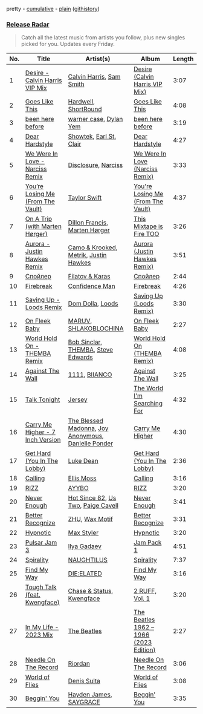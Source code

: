 pretty - [cumulative](/playlists/cumulative/Release%20Radar.md) - [plain](/playlists/plain/37i9dQZEVXbsudmxBFKW7G) ([githistory](https://github.githistory.xyz/vitokorn/spotify-playlist-archive/blob/master/playlists/plain/37i9dQZEVXbsudmxBFKW7G))

### [Release Radar](https://open.spotify.com/playlist/37i9dQZEVXbsudmxBFKW7G)

> Catch all the latest music from artists you follow, plus new singles picked for you. Updates every Friday.

| No. | Title | Artist(s) | Album | Length |
|---|---|---|---|---|
| 1 | [Desire - Calvin Harris VIP Mix](https://open.spotify.com/track/6r9VRGD1Z1L2D4SqcKyT9T) | [Calvin Harris](https://open.spotify.com/artist/7CajNmpbOovFoOoasH2HaY), [Sam Smith](https://open.spotify.com/artist/2wY79sveU1sp5g7SokKOiI) | [Desire (Calvin Harris VIP Mix)](https://open.spotify.com/album/3W3XHg9SpjWqrNCaML3baE) | 3:07 |
| 2 | [Goes Like This](https://open.spotify.com/track/7t1rB0I5QZFhCtPAwOuqqc) | [Hardwell](https://open.spotify.com/artist/6BrvowZBreEkXzJQMpL174), [ShortRound](https://open.spotify.com/artist/1ujyB2Dmn2EFyVmjDBjGGK) | [Goes Like This](https://open.spotify.com/album/2V8yiW5TVx3u3tGwqlLwlX) | 4:08 |
| 3 | [been here before](https://open.spotify.com/track/5LwAKCJlEo30A3DcObcRgW) | [warner case](https://open.spotify.com/artist/106OuakzOxxbXTuigEEf01), [Dylan Yem](https://open.spotify.com/artist/40a0aZCzsqU7fIi6nmoZrs) | [been here before](https://open.spotify.com/album/67vURYRTpK2n6hKtcq31nG) | 3:19 |
| 4 | [Dear Hardstyle](https://open.spotify.com/track/1vFzkN48urpPfQPmjL2T5p) | [Showtek](https://open.spotify.com/artist/3gk0OYeLFWYupGFRHqLSR7), [Earl St. Clair](https://open.spotify.com/artist/0h9IuyuhaLBJWOpebvgTk5) | [Dear Hardstyle](https://open.spotify.com/album/0PW9WcbHGTDvK05sQ23lmK) | 4:27 |
| 5 | [We Were In Love - Narciss Remix](https://open.spotify.com/track/4SqIAZdRaaDMEbz1UDSSmo) | [Disclosure](https://open.spotify.com/artist/6nS5roXSAGhTGr34W6n7Et), [Narciss](https://open.spotify.com/artist/7jEmLGxzh2RuOwdj96tlyL) | [We Were In Love (Narciss Remix)](https://open.spotify.com/album/5BxbTfPG4eF6qpZ4HsN6Mb) | 3:33 |
| 6 | [You’re Losing Me (From The Vault)](https://open.spotify.com/track/3CWq0pAKKTWb0K4yiglDc4) | [Taylor Swift](https://open.spotify.com/artist/06HL4z0CvFAxyc27GXpf02) | [You're Losing Me (From The Vault)](https://open.spotify.com/album/5q3jthpn2h59P7pe2gmAl7) | 4:37 |
| 7 | [On A Trip (with Marten Hørger)](https://open.spotify.com/track/61nIe3FaqSOGtWdL1dsHCc) | [Dillon Francis](https://open.spotify.com/artist/5R3Hr2cnCCjt220Jmt2xLf), [Marten Hørger](https://open.spotify.com/artist/0EdUwJSqkMmsH6Agg3G8Ls) | [This Mixtape is Fire TOO](https://open.spotify.com/album/5H1GCTOowyeZzBVBddvdFD) | 3:26 |
| 8 | [Aurora - Justin Hawkes Remix](https://open.spotify.com/track/1D3aOZY8DLQ5faOuMAgW30) | [Camo & Krooked](https://open.spotify.com/artist/2N8IPNZTiNo3nj4mreOlHU), [Metrik](https://open.spotify.com/artist/2NCEtX40i9lLNpTg2X5583), [Justin Hawkes](https://open.spotify.com/artist/5bNvSO3b75SGJrx0kOt996) | [Aurora (Justin Hawkes Remix)](https://open.spotify.com/album/7lym9DZABBsuh37cWosYFi) | 3:51 |
| 9 | [Спойлер](https://open.spotify.com/track/4ziWViBJlXxRXYNIgcUkZ3) | [Filatov & Karas](https://open.spotify.com/artist/5NW2uPFatEKjZQ5gpWD8HO) | [Спойлер](https://open.spotify.com/album/7MlBXtC2SX5Sdu8gE1jY5Z) | 2:44 |
| 10 | [Firebreak](https://open.spotify.com/track/2hz7oMnWFY30Rtt4vh706I) | [Confidence Man](https://open.spotify.com/artist/0RwXnFrEoI8tltFvYpJgP6) | [Firebreak](https://open.spotify.com/album/3OBXMr3YKWecqcRO1Ay6Vv) | 4:26 |
| 11 | [Saving Up - Loods Remix](https://open.spotify.com/track/16BIjTqG2R5PV2BrMOjU3y) | [Dom Dolla](https://open.spotify.com/artist/205i7E8fNVfojowcQSfK9m), [Loods](https://open.spotify.com/artist/1uF7AFfGahplhiaHEy9NNl) | [Saving Up (Loods Remix)](https://open.spotify.com/album/4dQRmXBtksya2s35MxRxNF) | 3:30 |
| 12 | [On Fleek Baby](https://open.spotify.com/track/1gDCb6wAoh6gjEtPWxzEey) | [MARUV](https://open.spotify.com/artist/44T03OWDUjwDgg4IYgFCWi), [SHLAKOBLOCHINA](https://open.spotify.com/artist/5NvsLNTiJJzwX6kAYMvC1N) | [On Fleek Baby](https://open.spotify.com/album/62zUwt07PutnoRrLWfShxf) | 2:27 |
| 13 | [World Hold On - THEMBA Remix](https://open.spotify.com/track/3NEd8WwdTW2gdQomofck1d) | [Bob Sinclar](https://open.spotify.com/artist/5YFS41yoX0YuFY39fq21oN), [THEMBA](https://open.spotify.com/artist/64tzIMKX4Npx37YLcNZZNC), [Steve Edwards](https://open.spotify.com/artist/2SwhNukah1MYpLR594PnuC) | [World Hold On (THEMBA Remix)](https://open.spotify.com/album/653F6DZMYktG166excUraU) | 4:08 |
| 14 | [Against The Wall](https://open.spotify.com/track/31KsPoBWtNNUWvBreMsLZG) | [1111](https://open.spotify.com/artist/0CnZz6rvqYBualwWKuMiOE), [BIIANCO](https://open.spotify.com/artist/4Axsf7QVnPabbam5y6NwLt) | [Against The Wall](https://open.spotify.com/album/2xO8ur8yma45D2drHsPPR4) | 3:25 |
| 15 | [Talk Tonight](https://open.spotify.com/track/1ELp8T7arWLvK5q34Akt0r) | [Jersey](https://open.spotify.com/artist/7C4JBZtbD3cLEOufhgSHzQ) | [The World I'm Searching For](https://open.spotify.com/album/740kshLk68k7I9KSXFi8Hg) | 4:32 |
| 16 | [Carry Me Higher - 7 Inch Version](https://open.spotify.com/track/7tm4pF2JvKc4GGKSagRuS9) | [The Blessed Madonna](https://open.spotify.com/artist/4TvhRzxIL1le2PWCeUqxQw), [Joy Anonymous](https://open.spotify.com/artist/3pK4EcflBpG1Kpmjk5LK2R), [Danielle Ponder](https://open.spotify.com/artist/5rZUNweztKBI1Xy3XhYHoJ) | [Carry Me Higher](https://open.spotify.com/album/21q5qrGNBSI1ihI0TT5348) | 4:30 |
| 17 | [Get Hard (You In The Lobby)](https://open.spotify.com/track/3tUtwmznpPiEu8AkqX3Xom) | [Luke Dean](https://open.spotify.com/artist/2BhXOZ96YbOdXz8F6HVUw4) | [Get Hard (You In The Lobby)](https://open.spotify.com/album/3Py5hR3sTJG5PqCxw6TqYn) | 2:36 |
| 18 | [Calling](https://open.spotify.com/track/66RXdotm5DaizBKalAq3iV) | [Ellis Moss](https://open.spotify.com/artist/0XOfJ1JJXwMVJG26ZZj3UQ) | [Calling](https://open.spotify.com/album/5dl10Bi93YCk2BvuFrCc5r) | 3:16 |
| 19 | [RIZZ](https://open.spotify.com/track/3DqOJ2BoddzZpNdty3okJH) | [AYYBO](https://open.spotify.com/artist/0YVquC9RaJLYFNmlJFzkTV) | [RIZZ](https://open.spotify.com/album/6uH0vo25qVqNveP02Pr4Uc) | 3:20 |
| 20 | [Never Enough](https://open.spotify.com/track/1pIugPaeYrwzjoBi8SC2ts) | [Hot Since 82](https://open.spotify.com/artist/1tRBmMtER4fGrzrt8O9VpS), [Us Two](https://open.spotify.com/artist/4zTMBc60g05ykRN18LqIlN), [Paige Cavell](https://open.spotify.com/artist/6K3xqGQiS7BLYG6llkAF24) | [Never Enough](https://open.spotify.com/album/1edREqViuExV0rrQvWxILM) | 3:41 |
| 21 | [Better Recognize](https://open.spotify.com/track/1ME5pFc81YOLOrcV1Z4Ovb) | [ZHU](https://open.spotify.com/artist/28j8lBWDdDSHSSt5oPlsX2), [Wax Motif](https://open.spotify.com/artist/7zm3aSdmGiOkTt0aZFSO8R) | [Better Recognize](https://open.spotify.com/album/3E3fHTWpI3VSYUZpVO1Eag) | 3:31 |
| 22 | [Hypnotic](https://open.spotify.com/track/1TCJjzvQn6zaIzckTZiabG) | [Max Styler](https://open.spotify.com/artist/3NKKngINK1tP6BFy0WOyWk) | [Hypnotic](https://open.spotify.com/album/0AK8WQVhKdyuRxQZpsFNUz) | 3:20 |
| 23 | [Pulsar Jam 3](https://open.spotify.com/track/6uHN0kWwnqe9zv684Lbrfq) | [Ilya Gadaev](https://open.spotify.com/artist/4EMO8mOHQo3Y0rcshRc11l) | [Jam Pack 1](https://open.spotify.com/album/737ISct5DC9dkPm0cpAGgX) | 4:51 |
| 24 | [Spirality](https://open.spotify.com/track/5nPONuh7Q9lq9OZfOPjGiJ) | [NAUGHTILUS](https://open.spotify.com/artist/4Yt8Guk4r33g5viO4aqLGE) | [Spirality](https://open.spotify.com/album/5WBa8kAUZ19RlT3NotK1g5) | 7:37 |
| 25 | [Find My Way](https://open.spotify.com/track/1OP7U422LKsXbIHkrYdBtY) | [DIE:ELATED](https://open.spotify.com/artist/7JHAUUC78XgHslJwHZj2Ua) | [Find My Way](https://open.spotify.com/album/5O6qnS3sStenSBXemvmjEZ) | 3:16 |
| 26 | [Tough Talk (feat. Kwengface)](https://open.spotify.com/track/3HHJQOfgtdftxzvYPAx1ns) | [Chase & Status](https://open.spotify.com/artist/3jNkaOXasoc7RsxdchvEVq), [Kwengface](https://open.spotify.com/artist/5O1YiYFy3CEWD2lkOmoerV) | [2 RUFF, Vol. 1](https://open.spotify.com/album/4SjzjaFsXvXiS7quZFzYEl) | 3:20 |
| 27 | [In My Life - 2023 Mix](https://open.spotify.com/track/6QIuTKc3HWxN35oQZOkL8k) | [The Beatles](https://open.spotify.com/artist/3WrFJ7ztbogyGnTHbHJFl2) | [The Beatles 1962 – 1966 (2023 Edition)](https://open.spotify.com/album/39Ti6Be9Ak2d6YbxlQo0Ba) | 2:27 |
| 28 | [Needle On The Record](https://open.spotify.com/track/5qKuF0NtvWVn5UarAgyli3) | [Riordan](https://open.spotify.com/artist/68rU1sdZ0HjxjEC5YnSmao) | [Needle On The Record](https://open.spotify.com/album/7E0q2fAykseBKfLY7X53jJ) | 3:06 |
| 29 | [World of Flies](https://open.spotify.com/track/6ST0vDEcD0U0H5e3c2YFtI) | [Denis Sulta](https://open.spotify.com/artist/7cDu9zG1gVQrMdSGBAhzvn) | [World of Flies](https://open.spotify.com/album/4BDwyomVrqqDJGzYmhAjcx) | 3:08 |
| 30 | [Beggin' You](https://open.spotify.com/track/110XNKlluGKyNDKlBle2XD) | [Hayden James](https://open.spotify.com/artist/4csQIMQm6vI2A2SCVDuM2z), [SAYGRACE](https://open.spotify.com/artist/6y5amJcTjeDgLXIjtQLMst) | [Beggin' You](https://open.spotify.com/album/12LYEydJLy7i3TlDLamRRC) | 3:35 |